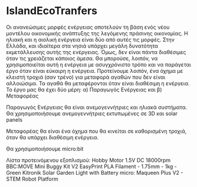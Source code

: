 # IslandEcoTranfers
Οι ανανεώσιμες μορφές ενέργειας αποτελούν τη βάση ενός νέου μοντέλου οικονομικής ανάπτυξης της λεγόμενης πράσινης οικονομίας. 
Η ηλιακή και η αιολική ενέργεια είναι δύο από αυτές τις μορφές. Στην Ελλάδα, και ιδιαίτερα στα νησιά υπάρχει μεγάλη δυνατότητα εκμετάλλευσης αυτής της ενέργειας. 
Όμως, δεν είναι πάντα διαθέσιμες όταν τις χρειάζεται κάποιος άμεσα. Θα μπορούσε, λοιπόν, να χρησιμοποιείται αυτή η ενέργεια με ασυγχρόνιστο τρόπο 
και να παράγεται έργο όταν είναι εύκαιρη η ενέργεια.
Προτείνουμε λοιπόν, ένα όχημα με κλειστή τροχιά (σαν τρένο) για μεταφορά αγαθών  που δεν είναι αλλοιώσιμα. Τα αγαθά θα μεταφέρονται όταν είναι διαθέσιμη η ενέργεια.
Το έργο μας θα έχει δύο μέρη: α) Παραγωγός Ενέργειας και β) Μεταφορέας

Παραγωγός Ενέργειας θα είναι  ανεμογεννήτριες και ηλιακά συστήματα. Θα χρησιμοποιήσουμε ανεμογεννήτριες εκτυπωμένες σε 3D και solar panels

Μεταφορέας θα είναι ένα όχημα που θα κινείται σε καθορισμένη τροχιά, όταν θα υπάρχει διαθέσιμη ενέργεια.

Θα χρησιμοποιήσουμε  micro:bit

Λίστα προτεινόμενου εξοπλισμού:
Hobby Motor 1.5V DC 18000rpm
BBC:MOVE Mini Buggy Kit V2
EasyPrint PLA Filament - 1.75mm - 1kg - Green
Kitronik Solar Garden Light with Battery
micro: Maqueen Plus V2 - STEM Robot Platform
